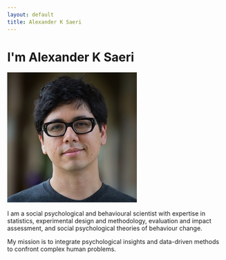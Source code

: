 ```yaml
---
layout: default
title: Alexander K Saeri
---
```


# I'm Alexander K Saeri


![Alexander K Saeri](./assets/alexander_k_saeri_300px_2015.jpg)

I am a social psychological and behavioural scientist with expertise in statistics, experimental design and methodology, evaluation and impact assessment, and social psychological theories of behaviour change.

My mission is to integrate psychological insights and data-driven methods to confront complex human problems.

